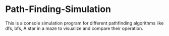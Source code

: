 # Path-Finding-Simulation
This is a console simulation program for different pathfinding algorithms like dfs, bfs, A star in a maze to visualize and compare their operation.
